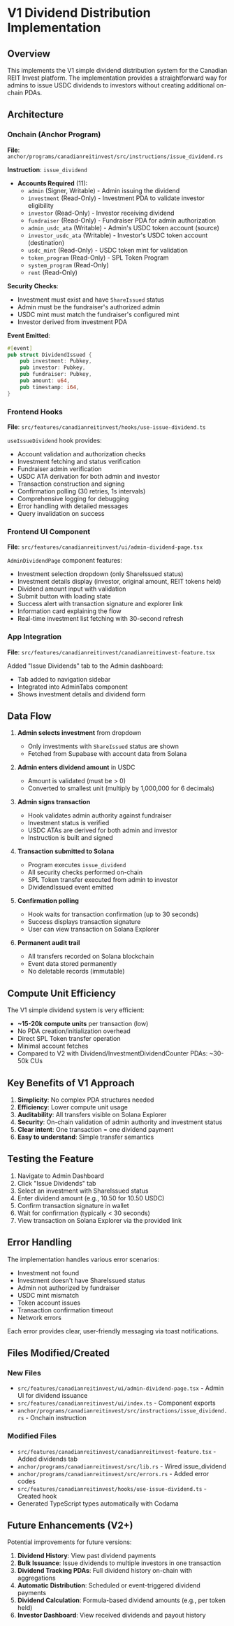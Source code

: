 # V1 Dividend Distribution Implementation

## Overview
This implements the V1 simple dividend distribution system for the Canadian REIT Invest platform. The implementation provides a straightforward way for admins to issue USDC dividends to investors without creating additional on-chain PDAs.

## Architecture

### Onchain (Anchor Program)
**File**: `anchor/programs/canadianreitinvest/src/instructions/issue_dividend.rs`

**Instruction**: `issue_dividend`
- **Accounts Required** (11):
  - `admin` (Signer, Writable) - Admin issuing the dividend
  - `investment` (Read-Only) - Investment PDA to validate investor eligibility
  - `investor` (Read-Only) - Investor receiving dividend
  - `fundraiser` (Read-Only) - Fundraiser PDA for admin authorization
  - `admin_usdc_ata` (Writable) - Admin's USDC token account (source)
  - `investor_usdc_ata` (Writable) - Investor's USDC token account (destination)
  - `usdc_mint` (Read-Only) - USDC token mint for validation
  - `token_program` (Read-Only) - SPL Token Program
  - `system_program` (Read-Only)
  - `rent` (Read-Only)

**Security Checks**:
- Investment must exist and have `ShareIssued` status
- Admin must be the fundraiser's authorized admin
- USDC mint must match the fundraiser's configured mint
- Investor derived from investment PDA

**Event Emitted**:
```rust
#[event]
pub struct DividendIssued {
    pub investment: Pubkey,
    pub investor: Pubkey,
    pub fundraiser: Pubkey,
    pub amount: u64,
    pub timestamp: i64,
}
```

### Frontend Hooks
**File**: `src/features/canadianreitinvest/hooks/use-issue-dividend.ts`

`useIssueDividend` hook provides:
- Account validation and authorization checks
- Investment fetching and status verification
- Fundraiser admin verification
- USDC ATA derivation for both admin and investor
- Transaction construction and signing
- Confirmation polling (30 retries, 1s intervals)
- Comprehensive logging for debugging
- Error handling with detailed messages
- Query invalidation on success

### Frontend UI Component
**File**: `src/features/canadianreitinvest/ui/admin-dividend-page.tsx`

`AdminDividendPage` component features:
- Investment selection dropdown (only ShareIssued status)
- Investment details display (investor, original amount, REIT tokens held)
- Dividend amount input with validation
- Submit button with loading state
- Success alert with transaction signature and explorer link
- Information card explaining the flow
- Real-time investment list fetching with 30-second refresh

### App Integration
**File**: `src/features/canadianreitinvest/canadianreitinvest-feature.tsx`

Added "Issue Dividends" tab to the Admin dashboard:
- Tab added to navigation sidebar
- Integrated into AdminTabs component
- Shows investment details and dividend form

## Data Flow

1. **Admin selects investment** from dropdown
   - Only investments with `ShareIssued` status are shown
   - Fetched from Supabase with account data from Solana

2. **Admin enters dividend amount** in USDC
   - Amount is validated (must be > 0)
   - Converted to smallest unit (multiply by 1,000,000 for 6 decimals)

3. **Admin signs transaction**
   - Hook validates admin authority against fundraiser
   - Investment status is verified
   - USDC ATAs are derived for both admin and investor
   - Instruction is built and signed

4. **Transaction submitted to Solana**
   - Program executes `issue_dividend`
   - All security checks performed on-chain
   - SPL Token transfer executed from admin to investor
   - DividendIssued event emitted

5. **Confirmation polling**
   - Hook waits for transaction confirmation (up to 30 seconds)
   - Success displays transaction signature
   - User can view transaction on Solana Explorer

6. **Permanent audit trail**
   - All transfers recorded on Solana blockchain
   - Event data stored permanently
   - No deletable records (immutable)

## Compute Unit Efficiency

The V1 simple dividend system is very efficient:
- **~15-20k compute units** per transaction (low)
- No PDA creation/initialization overhead
- Direct SPL Token transfer operation
- Minimal account fetches
- Compared to V2 with Dividend/InvestmentDividendCounter PDAs: ~30-50k CUs

## Key Benefits of V1 Approach

1. **Simplicity**: No complex PDA structures needed
2. **Efficiency**: Lower compute unit usage
3. **Auditability**: All transfers visible on Solana Explorer
4. **Security**: On-chain validation of admin authority and investment status
5. **Clear intent**: One transaction = one dividend payment
6. **Easy to understand**: Simple transfer semantics

## Testing the Feature

1. Navigate to Admin Dashboard
2. Click "Issue Dividends" tab
3. Select an investment with ShareIssued status
4. Enter dividend amount (e.g., 10.50 for 10.50 USDC)
5. Confirm transaction signature in wallet
6. Wait for confirmation (typically < 30 seconds)
7. View transaction on Solana Explorer via the provided link

## Error Handling

The implementation handles various error scenarios:
- Investment not found
- Investment doesn't have ShareIssued status
- Admin not authorized by fundraiser
- USDC mint mismatch
- Token account issues
- Transaction confirmation timeout
- Network errors

Each error provides clear, user-friendly messaging via toast notifications.

## Files Modified/Created

### New Files
- `src/features/canadianreitinvest/ui/admin-dividend-page.tsx` - Admin UI for dividend issuance
- `src/features/canadianreitinvest/ui/index.ts` - Component exports
- `anchor/programs/canadianreitinvest/src/instructions/issue_dividend.rs` - Onchain instruction

### Modified Files
- `src/features/canadianreitinvest/canadianreitinvest-feature.tsx` - Added dividends tab
- `anchor/programs/canadianreitinvest/src/lib.rs` - Wired issue_dividend
- `anchor/programs/canadianreitinvest/src/errors.rs` - Added error codes
- `src/features/canadianreitinvest/hooks/use-issue-dividend.ts` - Created hook
- Generated TypeScript types automatically with Codama

## Future Enhancements (V2+)

Potential improvements for future versions:
1. **Dividend History**: View past dividend payments
2. **Bulk Issuance**: Issue dividends to multiple investors in one transaction
3. **Dividend Tracking PDAs**: Full dividend history on-chain with aggregations
4. **Automatic Distribution**: Scheduled or event-triggered dividend payments
5. **Dividend Calculation**: Formula-based dividend amounts (e.g., per token held)
6. **Investor Dashboard**: View received dividends and payout history
